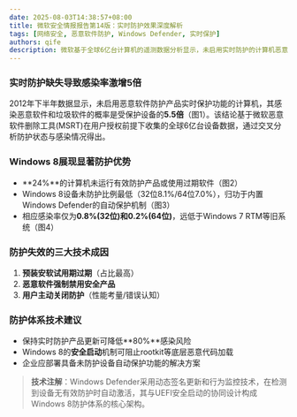 ```yaml
---
date: 2025-08-03T14:38:57+08:00
title: 微软安全情报报告第14版：实时防护效果深度解析
tags: [网络安全, 恶意软件防护, Windows Defender, 实时保护]
authors: qife
description: 微软基于全球6亿台计算机的遥测数据分析显示，未启用实时防护的计算机恶意软件感染率高出5.5倍，Windows 8因内置Defender使未防护设备比例降至7-8%，本文揭示了实时防护机制的关键价值与技术实现。
---
```


### 实时防护缺失导致感染率激增5倍
2012年下半年数据显示，未启用恶意软件防护产品实时保护功能的计算机，其感染恶意软件和垃圾软件的概率是受保护设备的**5.5倍**（图1）。该结论基于微软恶意软件删除工具(MSRT)在用户授权前提下收集的全球6亿台设备数据，通过交叉分析防护状态与感染情况得出。


### Windows 8展现显著防护优势
- **24%**的计算机未运行有效防护产品或使用过期软件（图2）
- Windows 8设备未防护比例最低（32位8.1%/64位7.0%），归功于内置Windows Defender的自动保护机制（图3）
- 相应感染率仅为**0.8%(32位)和0.2%(64位)**，远低于Windows 7 RTM等旧系统（图4）


### 防护失效的三大技术成因
1. **预装安软试用期过期**（占比最高）
2. **恶意软件强制禁用安全产品**
3. **用户主动关闭防护**（性能考量/错误认知）

### 防护体系技术建议
- 保持实时防护产品更新可降低**80%**感染风险
- Windows 8的**安全启动**机制可阻止rootkit等底层恶意代码加载
- 企业应部署具备未防护设备自动保护功能的解决方案

> **技术注解**：Windows Defender采用动态签名更新和行为监控技术，在检测到设备无有效防护时自动激活，其与UEFI安全启动的协同设计构成Windows 8防护体系的核心架构。